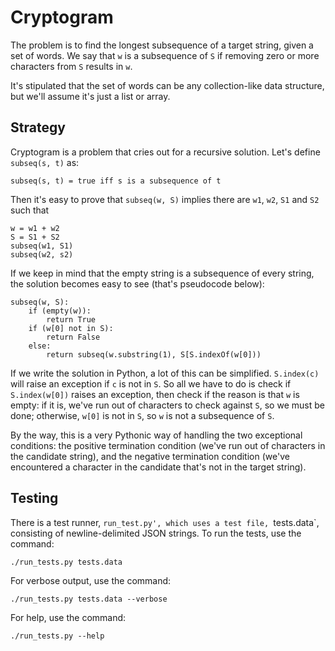 # Cryptogram

The problem is to find the longest subsequence of a target string, given a set 
of words. We say that `w` is a subsequence of `S` if removing zero or more
characters from `S` results in `w`.

It's stipulated that the set of words can be any collection-like data
structure, but we'll assume it's just a list or array.

## Strategy

Cryptogram is a problem that cries out for a recursive solution. Let's define
`subseq(s, t)` as:
```
subseq(s, t) = true iff s is a subsequence of t
```
Then it's easy to prove that `subseq(w, S)` implies there are `w1`, `w2`, `S1`
and `S2` such that
```
w = w1 + w2
S = S1 + S2
subseq(w1, S1)
subseq(w2, s2)
```
If we keep in mind that the empty string is a subsequence of every string, the
solution becomes easy to see (that's pseudocode below):
```
subseq(w, S):
    if (empty(w)):
        return True
    if (w[0] not in S):
        return False
    else:
        return subseq(w.substring(1), S[S.indexOf(w[0]))
```
If we write the solution in Python, a lot of this can be simplified.
`S.index(c)` will raise an exception if `c` is not in `S`. So all we have to
do is check if `S.index(w[0])` raises an exception, then check if the reason
is that `w` is empty: if it is, we've run out of characters to check against
`S`, so we must be done; otherwise, `w[0]` is not in `S`, so `w` is not a
subsequence of `S`.

By the way, this is a very Pythonic way of handling the two exceptional
conditions: the positive termination condition (we've run out of characters in
the candidate string), and the negative termination condition (we've
encountered a character in the candidate that's not in the target string).

## Testing

There is a test runner, `run_test.py', which uses a test file, `tests.data`,
consisting of newline-delimited JSON strings. To run the tests, use the
command:
```
./run_tests.py tests.data
```
For verbose output, use the command:
```
./run_tests.py tests.data --verbose
```
For help, use the command:
```
./run_tests.py --help
```
